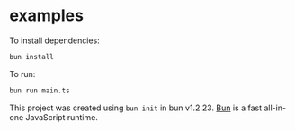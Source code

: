 # examples

To install dependencies:

```bash
bun install
```

To run:

```bash
bun run main.ts
```

This project was created using `bun init` in bun v1.2.23. [Bun](https://bun.com) is a fast all-in-one JavaScript runtime.
